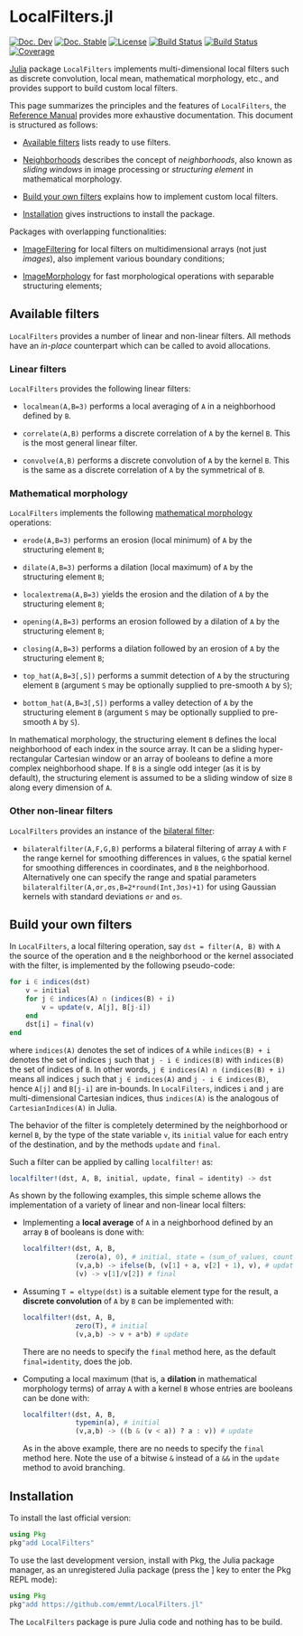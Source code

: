 # LocalFilters.jl

[![Doc. Dev][doc-dev-img]][doc-dev-url]
[![Doc. Stable][doc-stable-img]][doc-stable-url]
[![License][license-img]][license-url]
[![Build Status][github-ci-img]][github-ci-url]
[![Build Status][appveyor-img]][appveyor-url]
[![Coverage][codecov-img]][codecov-url]

[Julia](http://julialang.org/) package `LocalFilters` implements
multi-dimensional local filters such as discrete convolution, local mean,
mathematical morphology, etc., and provides support to build custom local
filters.

This page summarizes the principles and the features of `LocalFilters`, the
[Reference Manual](doc-dev-url) provides more exhaustive documentation. This
document is structured as follows:

* [Available filters](#available-filters) lists ready to use filters.

* [Neighborhoods](#neighborhoods) describes the concept of *neighborhoods*,
  also known as *sliding windows* in image processing or *structuring element*
  in mathematical morphology.

* [Build your own filters](#build-your-own-filters) explains how to implement
  custom local filters.

* [Installation](#installation) gives instructions to install the package.

Packages with overlapping functionalities:

* [ImageFiltering](https://github.com/JuliaImages/ImageFiltering.jl) for local
  filters on multidimensional arrays (not just *images*), also implement
  various boundary conditions;

* [ImageMorphology](https://github.com/JuliaImages/ImageMorphology.jl) for fast
  morphological operations with separable structuring elements;


## Available filters

`LocalFilters` provides a number of linear and non-linear filters. All methods
have an *in-place* counterpart which can be called to avoid allocations.

### Linear filters

`LocalFilters` provides the following linear filters:

* `localmean(A,B=3)` performs a local averaging of `A` in a neighborhood defined
  by `B`.

* `correlate(A,B)` performs a discrete correlation of `A` by the kernel `B`.
  This is the most general linear filter.

* `convolve(A,B)` performs a discrete convolution of `A` by the kernel `B`.
  This is the same as a discrete correlation of `A` by the symmetrical of `B`.


### Mathematical morphology

`LocalFilters` implements the following [mathematical
morphology](https://en.wikipedia.org/wiki/Mathematical_morphology) operations:

* `erode(A,B=3)` performs an erosion (local minimum) of `A` by the structuring
  element `B`;

* `dilate(A,B=3)` performs a dilation (local maximum) of `A` by the structuring
  element `B`;

* `localextrema(A,B=3)` yields the erosion and the dilation of `A` by the
  structuring element `B`;

* `opening(A,B=3)` performs an erosion followed by a dilation of `A` by the
  structuring element `B`;

* `closing(A,B=3)` performs a dilation followed by an erosion of `A` by the
  structuring element `B`;

* `top_hat(A,B=3[,S])` performs a summit detection of `A` by the structuring
  element `B` (argument `S` may be optionally supplied to pre-smooth `A` by
  `S`);

* `bottom_hat(A,B=3[,S])` performs a valley detection of `A` by the structuring
  element `B` (argument `S` may be optionally supplied to pre-smooth `A` by
  `S`).

In mathematical morphology, the structuring element `B` defines the local
neighborhood of each index in the source array. It can be a sliding
hyper-rectangular Cartesian window or an array of booleans to define a more
complex neighborhood shape. If `B` is a single odd integer (as it is by
default), the structuring element is assumed to be a sliding window of size `B`
along every dimension of `A`.


### Other non-linear filters

`LocalFilters` provides an instance of the [bilateral
filter](https://en.wikipedia.org/wiki/Bilateral_filter):

* `bilateralfilter(A,F,G,B)` performs a bilateral filtering of array `A` with
  `F` the range kernel for smoothing differences in values, `G` the spatial
  kernel for smoothing differences in coordinates, and `B` the neighborhood.
  Alternatively one can specify the range and spatial parameters
  `bilateralfilter(A,σr,σs,B=2*round(Int,3σs)+1)` for using Gaussian kernels
  with standard deviations `σr` and `σs`.


## Build your own filters

In `LocalFilters`, a local filtering operation, say `dst = filter(A, B)` with
`A` the source of the operation and `B` the neighborhood or the kernel
associated with the filter, is implemented by the following pseudo-code:

```julia
for i ∈ indices(dst)
    v = initial
    for j ∈ indices(A) ∩ (indices(B) + i)
        v = update(v, A[j], B[j-i])
    end
    dst[i] = final(v)
end
```

where `indices(A)` denotes the set of indices of `A` while `indices(B) + i`
denotes the set of indices `j` such that `j - i ∈ indices(B)` with `indices(B)`
the set of indices of `B`. In other words, `j ∈ indices(A) ∩ (indices(B) + i)`
means all indices `j` such that `j ∈ indices(A)` and `j - i ∈ indices(B)`,
hence `A[j]` and `B[j-i]` are in-bounds. In `LocalFilters`, indices `i` and `j`
are multi-dimensional Cartesian indices, thus `indices(A)` is the analogous of
`CartesianIndices(A)` in Julia.

The behavior of the filter is completely determined by the neighborhood or
kernel `B`, by the type of the state variable `v`, its `initial` value for each
entry of the destination, and by the methods `update` and `final`.

Such a filter can be applied by calling `localfilter!` as:

```julia
localfilter!(dst, A, B, initial, update, final = identity) -> dst
```

As shown by the following examples, this simple scheme allows the
implementation of a variety of linear and non-linear local filters:

* Implementing a **local average** of `A` in a neighborhood defined by an array
  `B` of booleans is done with:

  ```julia
  localfilter!(dst, A, B,
               (zero(a), 0), # initial, state = (sum_of_values, count_of_values)
               (v,a,b) -> ifelse(b, (v[1] + a, v[2] + 1), v), # update
               (v) -> v[1]/v[2]) # final
  ```

* Assuming `T = eltype(dst)` is a suitable element type for the result, a
  **discrete convolution** of `A` by `B` can be implemented with:

  ```julia
  localfilter!(dst, A, B,
               zero(T), # initial
               (v,a,b) -> v + a*b) # update
  ```

  There are no needs to specify the `final` method here, as the default
  `final=identity`, does the job.

* Computing a local maximum (that is, a **dilation** in mathematical morphology
  terms) of array `A` with a kernel `B` whose entries are booleans can be done
  with:

  ```julia
  localfilter!(dst, A, B,
               typemin(a), # initial
               (v,a,b) -> ((b & (v < a)) ? a : v)) # update
  ```

  As in the above example, there are no needs to specify the `final` method
  here. Note the use of a bitwise `&` instead of a `&&` in the `update` method
  to avoid branching.


## Installation

To install the last official version:

```julia
using Pkg
pkg"add LocalFilters"
```

To use the last development version, install with Pkg, the Julia package
manager, as an unregistered Julia package (press the ] key to enter the Pkg
REPL mode):

```julia
using Pkg
pkg"add https://github.com/emmt/LocalFilters.jl"
```

The `LocalFilters` package is pure Julia code and nothing has to be build.

[doc-stable-img]: https://img.shields.io/badge/docs-stable-blue.svg
[doc-stable-url]: https://emmt.github.io/LocalFilters.jl/stable

[doc-dev-img]: https://img.shields.io/badge/docs-dev-blue.svg
[doc-dev-url]: https://emmt.github.io/LocalFilters.jl/dev

[license-url]: ./LICENSE.md
[license-img]: http://img.shields.io/badge/license-MIT-brightgreen.svg?style=flat

[github-ci-img]: https://github.com/emmt/LocalFilters.jl/actions/workflows/CI.yml/badge.svg?branch=master
[github-ci-url]: https://github.com/emmt/LocalFilters.jl/actions/workflows/CI.yml?query=branch%3Amaster

[appveyor-img]: https://ci.appveyor.com/api/projects/status/github/emmt/LocalFilters.jl?branch=master
[appveyor-url]: https://ci.appveyor.com/project/emmt/LocalFilters-jl/branch/master

[codecov-img]: http://codecov.io/github/emmt/LocalFilters.jl/coverage.svg?branch=master
[codecov-url]: http://codecov.io/github/emmt/LocalFilters.jl?branch=master

[julia-url]: https://julialang.org/
[julia-pkgs-url]: https://pkg.julialang.org/
